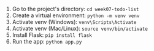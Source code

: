 
1. Go to the project's directory: ```cd week07-todo-list```
1. Create a virtual environment: ```python -m venv venv```
1. Activate venv (Windows): ```venv\Scripts\Activate```
1. Activate venv (Mac/Linux): ```source venv/bin/activate```
1. Install Flask: ```pip install flask``` 
1. Run the app: ```python app.py```